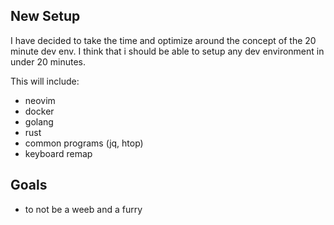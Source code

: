 ## New Setup
I have decided to take the time and optimize around the concept of the 20 minute dev env.  I think that i should be able to setup any dev environment in under 20 minutes.

This will include:
- neovim
- docker
- golang
- rust
- common programs (jq, htop)
- keyboard remap

## Goals
- to not be a weeb and a furry

